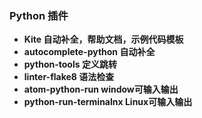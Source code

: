 ### Python 插件
* **Kite 自动补全，帮助文档，示例代码模板**
* **autocomplete-python 自动补全**
* **python-tools 定义跳转**
* **linter-flake8 语法检查**
* **atom-python-run window可输入输出**
* **python-run-terminalnx Linux可输入输出**
